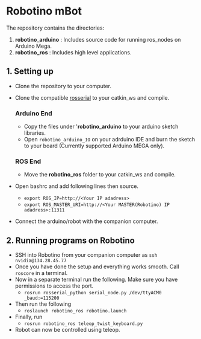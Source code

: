 # Robotino mBot

The repository contains the directories:
1. __robotino_arduino__ : Includes source code for running ros_nodes on Arduino Mega.
2. __robotino_ros__ : Includes high level applications.

## 1. Setting up
* Clone the repository to your computer.
* Clone the compatible [rosserial](https://github.com/aadi-mishra/rosserial.git) to your catkin_ws and compile.
    ### Arduino End
    * Copy the files under '__robotino_arduino__ to your arduino sketch libraries.
    * Open `robotino_arduino_IO` on your adrduino IDE and burn the sketch to your board (Currently supported Arduino MEGA only).

    ### ROS End
    * Move the __robotino_ros__ folder to your catkin_ws and compile.

* Open bashrc and add following lines then source. 
    * `export ROS_IP=http://<Your IP adadress>`
    * `export ROS_MASTER_URI=http://<Your MASTER(Robotino) IP adadress>:11311`

* Connect the arduino/robot with the companion computer. 


## 2. Running programs on Robotino
* SSH into Robotino from your companion computer as `ssh nvidia@134.28.45.77`
* Once you have done the setup and everything works smooth. Call `roscore` in a terminal.
* Now in a separate terminal run the following. Make sure you have permissions to access the port.
    * `rosrun rosserial_python serial_node.py /dev/ttyACM0 _baud:=115200` 
* Then run the following
    * `roslaunch robotino_ros robotino.launch`
* Finally, run
    * `rosrun robotino_ros teleop_twist_keyboard.py` 
* Robot can now be controlled using teleop.







